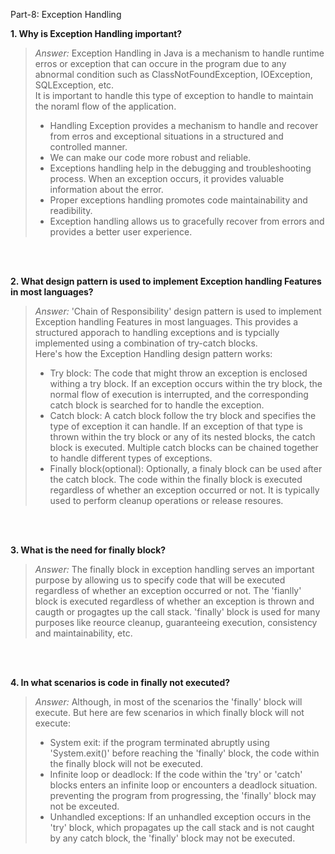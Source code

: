 
Part-8: Exception Handling

**1. Why is Exception Handling important?**
> *Answer:* Exception Handling in Java is a mechanism to handle runtime erros or exception that can occure in the program due to any abnormal condition such as ClassNotFoundException, IOException, SQLException, etc. <br>
> It is important to handle this type of exception to handle to maintain the noraml flow of the application. <br>
> - Handling Exception provides a mechanism to handle and recover from erros and exceptional situations in a structured and controlled manner. <br>
> - We can make our code more robust and reliable. <br>
> - Exceptions handling help in the debugging and troubleshooting process. When an exception occurs, it provides valuable information about the error. <br>
> - Proper exceptions handling promotes code maintainability and readibility. <br>
> - Exception handling allows us to gracefully recover from errors and provides a better user experience.

<br> <br>

**2. What design pattern is used to implement Exception handling Features in most languages?**
> *Answer:* 'Chain of Responsibility' design pattern is used to implement Exception handling Features in most languages. This provides a structured apporach to handling exceptions and is typcially implemented using a combination of try-catch blocks. <br>
> Here's how the Exception Handling design pattern works:
> - Try block: The code that might throw an exception is enclosed withing a try block. If an exception occurs within the try block, the normal flow of execution is interrupted, and the corresponding catch block is searched for to handle the exception. <br>
> - Catch block: A catch block follow the try block and specifies the type of exception it can handle. If an exception of that type is thrown within the try block or any of its nested blocks, the catch block is executed. Multiple catch blocks can be chained together to handle different types of exceptions. <br>
> - Finally block(optional): Optionally, a finaly block can be used after the catch block. The code within the finally block is executed regardless of whether an exception occurred or not. It is typically used to perform cleanup operations or release resoures.

<br> <br>

**3. What is the need for finally block?**
> *Answer:* The finally block in exception handling serves an important purpose by allowing us to specify code that will be executed regardless of whether an exception occurred or not. The 'fianlly' block is executed regardless of whether an exception is thrown and caugth or progagtes up the call stack. 'finally' block is used for many purposes like reource cleanup, guaranteeing execution, consistency and maintainability, etc.

<br> <br>

**4. In what scenarios is code in finally not executed?**
> *Answer:* Although, in most of the scenarios the 'finally' block will execute. But here are few scenarios in which finally block will not execute: <br>
> - System exit: if the program terminated abruptly using 'System.exit()' before reaching the 'finally' block, the code within the finally block will not be executed. <br>
> - Infinite loop or deadlock: If the code within the 'try' or 'catch' blocks enters an infinite loop or encounters a deadlock situation. preventing the program from progressing, the 'finally' block may not be exceuted. <br>
> - Unhandled exceptions: If an unhandled exception occurs in the 'try' block, which propagates up the call stack and is not caught by any catch block, the 'finally' block may not be executed. 

<br> <br>
